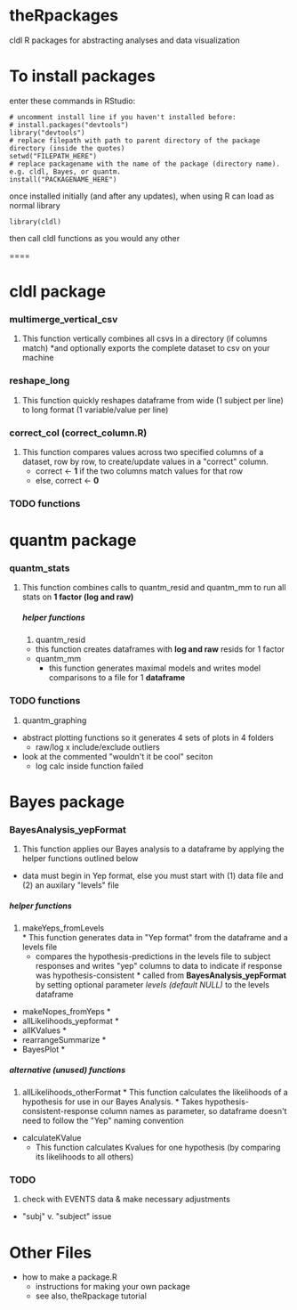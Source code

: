 # theRpackages
cldl R packages for abstracting analyses and data visualization

# To install packages
enter these commands in RStudio: 

    # uncomment install line if you haven't installed before: 
    # install.packages("devtools")
    library("devtools")
    # replace filepath with path to parent directory of the package directory (inside the quotes)
    setwd("FILEPATH_HERE") 
    # replace packagename with the name of the package (directory name). e.g. cldl, Bayes, or quantm. 
    install("PACKAGENAME_HERE") 
    
once installed initially (and after any updates), when using R can load as normal library 
    
    library(cldl)
    
then call cldl functions as you would any other

====

# cldl package
### multimerge_vertical_csv
1. This function vertically combines all csvs in a directory (if columns match) 
   *and optionally exports the complete dataset to csv on your machine

### reshape_long
1. This function quickly reshapes dataframe from wide (1 subject per line) to long format (1 variable/value per line)

### correct_col (correct_column.R)
1. This function compares values across two specified columns of a dataset, row by row, to create/update values in a "correct" column. 
   * correct <- **1** if the two columns match values for that row
   * else, correct <- **0**

### TODO functions

# quantm package
### quantm_stats
1. This function combines calls to quantm_resid and quantm_mm to run all stats on **1 factor (log and raw)**

   ##### helper functions
   1. quantm_resid
     * this function creates dataframes with **log and raw** resids for 1 factor 
   * quantm_mm
     * this function generates maximal models and writes model comparisons to a file for 1 **dataframe** 

### TODO functions
1. quantm_graphing
  * abstract plotting functions so it generates 4 sets of plots in 4 folders
    * raw/log x include/exclude outliers
  * look at the commented "wouldn't it be cool" seciton
    * log calc inside function failed 

# Bayes package
### BayesAnalysis_yepFormat
1. This function applies our Bayes analysis to a dataframe by applying the helper functions outlined below
  * data must begin in Yep format, else you must start with (1) data file and (2) an auxilary "levels" file

   ##### helper functions
   1. makeYeps_fromLevels  
     *  This function generates data in "Yep format" from the dataframe and a levels file
        * compares the hypothesis-predictions in the levels file to subject responses and writes "yep" columns to data to indicate if response was hypothesis-consistent
     * called from **BayesAnalysis_yepFormat** by setting optional parameter *levels (default NULL)* to the levels dataframe
   * makeNopes_fromYeps
     * 
   * allLikelihoods_yepformat
     * 
   * allKValues
     * 
   * rearrangeSummarize
     * 
   * BayesPlot
     * 
     
   ##### alternative (unused) functions
   1. allLikelihoods_otherFormat
     * This function calculates the likelihoods of a hypothesis for use in our Bayes Analysis.
     * Takes hypothesis-consistent-response column names as parameter, so dataframe doesn't need to follow the "Yep" naming convention 
   * calculateKValue
     * This function calculates Kvalues for one hypothesis (by comparing its likelihoods to all others)

### TODO 
1. check with EVENTS data & make necessary adjustments
  * "subj" v. "subject" issue

# Other Files
* how to make a package.R
  * instructions for making your own package 
  * see also, theRpackage tutorial 
